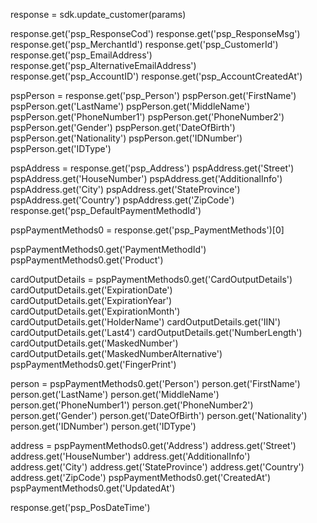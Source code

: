 response = sdk.update_customer(params)

response.get('psp_ResponseCod')
response.get('psp_ResponseMsg')
response.get('psp_MerchantId')
response.get('psp_CustomerId')
response.get('psp_EmailAddress')
response.get('psp_AlternativeEmailAddress')
response.get('psp_AccountID')
response.get('psp_AccountCreatedAt')

pspPerson = response.get('psp_Person')
pspPerson.get('FirstName')
pspPerson.get('LastName')
pspPerson.get('MiddleName')
pspPerson.get('PhoneNumber1')
pspPerson.get('PhoneNumber2')
pspPerson.get('Gender')
pspPerson.get('DateOfBirth')
pspPerson.get('Nationality')
pspPerson.get('IDNumber')
pspPerson.get('IDType')

pspAddress = response.get('psp_Address')
pspAddress.get('Street')
pspAddress.get('HouseNumber')
pspAddress.get('AdditionalInfo')
pspAddress.get('City')
pspAddress.get('StateProvince')
pspAddress.get('Country')
pspAddress.get('ZipCode')
response.get('psp_DefaultPaymentMethodId')

pspPaymentMethods0 = response.get('psp_PaymentMethods')[0]

pspPaymentMethods0.get('PaymentMethodId')
pspPaymentMethods0.get('Product')

cardOutputDetails = pspPaymentMethods0.get('CardOutputDetails')
cardOutputDetails.get('ExpirationDate')
cardOutputDetails.get('ExpirationYear')
cardOutputDetails.get('ExpirationMonth')
cardOutputDetails.get('HolderName')
cardOutputDetails.get('IIN')
cardOutputDetails.get('Last4')
cardOutputDetails.get('NumberLength')
cardOutputDetails.get('MaskedNumber')
cardOutputDetails.get('MaskedNumberAlternative')
pspPaymentMethods0.get('FingerPrint')

person = pspPaymentMethods0.get('Person')
person.get('FirstName')
person.get('LastName')
person.get('MiddleName')
person.get('PhoneNumber1')
person.get('PhoneNumber2')
person.get('Gender')
person.get('DateOfBirth')
person.get('Nationality')
person.get('IDNumber')
person.get('IDType')

address = pspPaymentMethods0.get('Address')
address.get('Street')
address.get('HouseNumber')
address.get('AdditionalInfo')
address.get('City')
address.get('StateProvince')
address.get('Country')
address.get('ZipCode')
pspPaymentMethods0.get('CreatedAt')
pspPaymentMethods0.get('UpdatedAt')


response.get('psp_PosDateTime')
